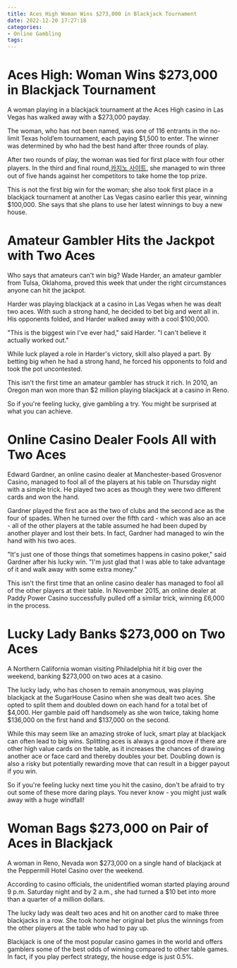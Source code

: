 ```yaml
---
title: Aces High Woman Wins $273,000 in Blackjack Tournament
date: 2022-12-20 17:27:18
categories:
- Online Gambling
tags:
---
```



#  Aces High: Woman Wins $273,000 in Blackjack Tournament

A woman playing in a blackjack tournament at the Aces High casino in Las Vegas has walked away with a $273,000 payday.

The woman, who has not been named, was one of 116 entrants in the no-limit Texas hold’em tournament, each paying $1,500 to enter. The winner was determined by who had the best hand after three rounds of play.

After two rounds of play, the woman was tied for first place with four other players. In the third and final round,[카지노 사이트](https://choegocasino.com/), she managed to win three out of five hands against her competitors to take home the top prize.

This is not the first big win for the woman; she also took first place in a blackjack tournament at another Las Vegas casino earlier this year, winning $100,000. She says that she plans to use her latest winnings to buy a new house.

#  Amateur Gambler Hits the Jackpot with Two Aces

Who says that amateurs can't win big? Wade Harder, an amateur gambler from Tulsa, Oklahoma, proved this week that under the right circumstances anyone can hit the jackpot.

Harder was playing blackjack at a casino in Las Vegas when he was dealt two aces. With such a strong hand, he decided to bet big and went all in. His opponents folded, and Harder walked away with a cool $100,000.

"This is the biggest win I've ever had," said Harder. "I can't believe it actually worked out."

While luck played a role in Harder's victory, skill also played a part. By betting big when he had a strong hand, he forced his opponents to fold and took the pot uncontested.

This isn't the first time an amateur gambler has struck it rich. In 2010, an Oregon man won more than $2 million playing blackjack at a casino in Reno.

So if you're feeling lucky, give gambling a try. You might be surprised at what you can achieve.

#  Online Casino Dealer Fools All with Two Aces

Edward Gardner, an online casino dealer at Manchester-based Grosvenor Casino, managed to fool all of the players at his table on Thursday night with a simple trick. He played two aces as though they were two different cards and won the hand.

Gardner played the first ace as the two of clubs and the second ace as the four of spades. When he turned over the fifth card - which was also an ace - all of the other players at the table assumed he had been duped by another player and lost their bets. In fact, Gardner had managed to win the hand with his two aces.

"It's just one of those things that sometimes happens in casino poker," said Gardner after his lucky win. "I'm just glad that I was able to take advantage of it and walk away with some extra money."

This isn't the first time that an online casino dealer has managed to fool all of the other players at their table. In November 2015, an online dealer at Paddy Power Casino successfully pulled off a similar trick, winning £6,000 in the process.

#  Lucky Lady Banks $273,000 on Two Aces

A Northern California woman visiting Philadelphia hit it big over the weekend, banking $273,000 on two aces at a casino.

The lucky lady, who has chosen to remain anonymous, was playing blackjack at the SugarHouse Casino when she was dealt two aces. She opted to split them and doubled down on each hand for a total bet of $4,000. Her gamble paid off handsomely as she won twice, taking home $136,000 on the first hand and $137,000 on the second.

While this may seem like an amazing stroke of luck, smart play at blackjack can often lead to big wins. Splitting aces is always a good move if there are other high value cards on the table, as it increases the chances of drawing another ace or face card and thereby doubles your bet. Doubling down is also a risky but potentially rewarding move that can result in a bigger payout if you win.

So if you're feeling lucky next time you hit the casino, don't be afraid to try out some of these more daring plays. You never know - you might just walk away with a huge windfall!

#  Woman Bags $273,000 on Pair of Aces in Blackjack

A woman in Reno, Nevada won $273,000 on a single hand of blackjack at the Peppermill Hotel Casino over the weekend.

According to casino officials, the unidentified woman started playing around 9 p.m. Saturday night and by 2 a.m., she had turned a $10 bet into more than a quarter of a million dollars.

The lucky lady was dealt two aces and hit on another card to make three blackjacks in a row. She took home her original bet plus the winnings from the other players at the table who had to pay up.

Blackjack is one of the most popular casino games in the world and offers gamblers some of the best odds of winning compared to other table games. In fact, if you play perfect strategy, the house edge is just 0.5%.